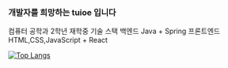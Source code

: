 ### 개발자를 희망하는 tuioe 입니다

<a>컴퓨터 공학과 2학년 재학중</a>
<a>기술 스택 </a>
<a>백엔드      Java + Spring</a>
<a>프론트엔드  HTML,CSS,JavaScript + React</a>






[![Top Langs](https://github-readme-stats.vercel.app/api/top-langs/?username=tuioe5679&layout=compact)](https://github.com/tuioe5679/github-readme-stats)

<!--
**tuioe5679/tuioe5679** is a ✨ _special_ ✨ repository because its `README.md` (this file) appears on your GitHub profile.

Here are some ideas to get you started:

- 🔭 I’m currently working on ...
- 🌱 I’m currently learning ...
- 👯 I’m looking to collaborate on ...
- 🤔 I’m looking for help with ...
- 💬 Ask me about ...
- 📫 How to reach me: ...
- 😄 Pronouns: ...
- ⚡ Fun fact: ...
-->





